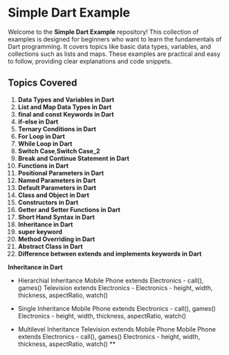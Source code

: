 # Simple Dart Example

Welcome to the **Simple Dart Example** repository! This collection of examples is designed for beginners who want to learn the fundamentals of Dart programming. It covers topics like basic data types, variables, and collections such as lists and maps. These examples are practical and easy to follow, providing clear explanations and code snippets.

## Topics Covered
1. **Data Types and Variables in Dart**
2. **List and Map Data Types in Dart**
3. **final and const Keywords in Dart**
4. **if-else in Dart**
5. **Ternary Conditions in Dart**
6. **For Loop in Dart**
7. **While Loop in Dart**
8. **Switch Case**,**Switch Case_2**
9. **Break and Continue Statement in Dart**
10. **Functions in Dart**
11. **Positional Parameters in Dart**
12. **Named Parameters in Dart**
13. **Default Parameters in Dart**
14. **Class and Object in Dart**
15. **Constructors in Dart**
16. **Getter and Setter Functions in Dart**
17. **Short Hand Syntax in Dart**
18. **Inheritance in Dart**
19. **super keyword**
20. **Method Overriding in Dart**
21. **Abstract Class in Dart**
22. **Difference between extends and implements keywords in Dart**

**Inheritance in Dart**


- Hierarchial Inheritance
Mobile Phone extends Electronics - call(), games() 
Television extends Electronics - 
Electronics - height, width, thickness, aspectRatio, watch()

- Single Inheritance
Mobile Phone extends Electronics - call(), games() 
Electronics - height, width, thickness, aspectRatio, watch()

- Multilevel Inheritance
Television extends Mobile Phone
Mobile Phone extends Electronics - call(), games()
Electronics - height, width, thickness, aspectRatio, watch()
**
